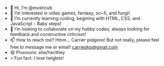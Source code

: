 - 👋 Hi, I’m @mushcub
- 👀 I’m interested in video games, fantasy, sci-fi, and fungi!
- 🌱 I’m currently learning coding, begining with HTML, CSS, and JavaScript - Baby steps!
- 💞️ I’m looking to collaborate on my hobby codes, always looking for feedback and constructive criticism!
- 📫 How to reach me? Hmm... Carrier pidgeon! But not really, please feel free to message me or email! carriepkp@gmail.com
- 😄 Pronouns: she/her/they
- ⚡ Fun fact: I love twiglets!

<!---
mushcub/mushcub is a ✨ special ✨ repository because its `README.md` (this file) appears on your GitHub profile.
You can click the Preview link to take a look at your changes.
--->
